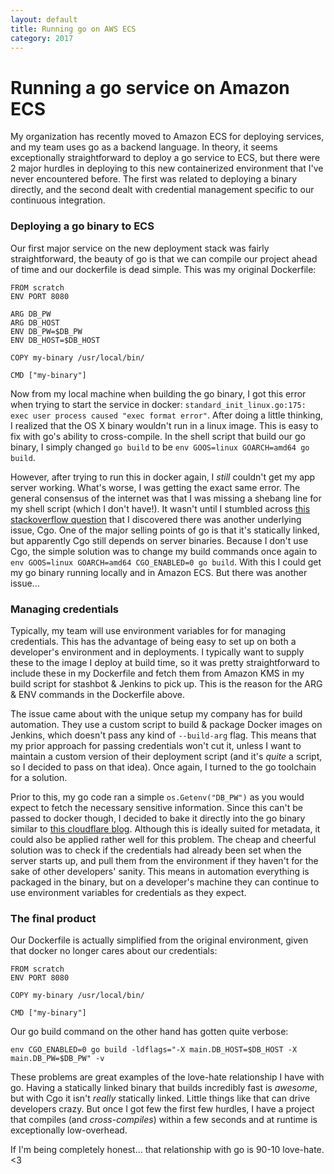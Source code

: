 ```yaml
---
layout: default
title: Running go on AWS ECS
category: 2017
---
```


# Running a go service on Amazon ECS

My organization has recently moved to Amazon ECS for deploying services, and my team uses go as a backend language. In theory, it seems exceptionally straightforward to deploy a go service to ECS, but there were 2 major hurdles in deploying to this new containerized environment that I've never encountered before. The first was related to deploying a binary directly, and the second dealt with credential management specific to our continuous integration.

### Deploying a go binary to ECS

Our first major service on the new deployment stack was fairly straightforward, the beauty of go is that we can compile our project ahead of time and our dockerfile is dead simple. This was my original Dockerfile:


```
FROM scratch
ENV PORT 8080

ARG DB_PW
ARG DB_HOST
ENV DB_PW=$DB_PW
ENV DB_HOST=$DB_HOST

COPY my-binary /usr/local/bin/

CMD ["my-binary"]
```

Now from my local machine when building the go binary, I got this error when trying to start the service in docker: `standard_init_linux.go:175: exec user process caused "exec format error"`. After doing a little thinking, I realized that the OS X binary wouldn't run in a linux image. This is easy to fix with go's ability to cross-compile. In the shell script that build our go binary, I simply changed `go build` to be `env GOOS=linux GOARCH=amd64 go build`.

However, after trying to run this in docker again, I _still_ couldn't get my app server working. What's worse, I was getting the exact same error. The general consensus of the internet was that I was missing a shebang line for my shell script (which I don't have!). It wasn't until I stumbled across [this stackoverflow question](http://stackoverflow.com/questions/34729748/installed-go-binary-not-found-in-path-on-alpine-linux-docker) that I discovered there was another underlying issue, Cgo. One of the major selling points of go is that it's statically linked, but apparently Cgo still depends on server binaries. Because I don't use Cgo, the simple solution was to change my build commands once again to `env GOOS=linux GOARCH=amd64 CGO_ENABLED=0 go build`. With this I could get my go binary running locally and in Amazon ECS. But there was another issue...

### Managing credentials

Typically, my team will use environment variables for for managing credentials. This has the advantage of being easy to set up on both a developer's environment and in deployments. I typically want to supply these to the image I deploy at build time, so it was pretty straightforward to include these in my Dockerfile and fetch them from Amazon KMS in my build script for stashbot & Jenkins to pick up. This is the reason for the ARG & ENV commands in the Dockerfile above.

The issue came about with the unique setup my company has for build automation. They use a custom script to build & package Docker images on Jenkins, which doesn't pass any kind of `--build-arg` flag. This means that my prior approach for passing credentials won't cut it, unless I want to maintain a custom version of their deployment script (and it's _quite_ a script, so I decided to pass on that idea). Once again, I turned to the go toolchain for a solution.

Prior to this, my go code ran a simple `os.Getenv("DB_PW")` as you would expect to fetch the necessary sensitive information. Since this can't be passed to docker though, I decided to bake it directly into the go binary similar to [this cloudflare blog](https://blog.cloudflare.com). Although this is ideally suited for metadata, it could also be applied rather well for this problem. The cheap and cheerful solution was to check if the credentials had already been set when the server starts up, and pull them from the environment if they haven't for the sake of other developers' sanity. This means in automation everything is packaged in the binary, but on a developer's machine they can continue to use environment variables for credentials as they expect.

### The final product

Our Dockerfile is actually simplified from the original environment, given that docker no longer cares about our credentials:

```
FROM scratch
ENV PORT 8080

COPY my-binary /usr/local/bin/

CMD ["my-binary"]
```

Our go build command on the other hand has gotten quite verbose:

```
env CGO_ENABLED=0 go build -ldflags="-X main.DB_HOST=$DB_HOST -X main.DB_PW=$DB_PW" -v
```

These problems are great examples of the love-hate relationship I have with go. Having a statically linked binary that builds incredibly fast is _awesome_, but with Cgo it isn't _really_ statically linked. Little things like that can drive developers crazy. But once I got few the first few hurdles, I have a project that compiles (and _cross-compiles_) within a few seconds and at runtime is exceptionally low-overhead.

If I'm being completely honest... that relationship with go is 90-10 love-hate. <3
